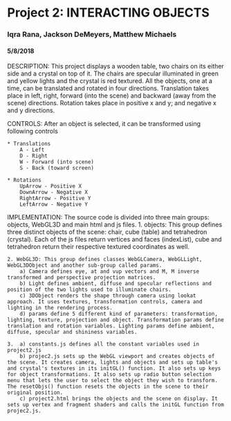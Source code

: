 # Project 2: INTERACTING OBJECTS
### Iqra Rana, Jackson DeMeyers, Matthew Michaels
#### 5/8/2018

DESCRIPTION:
	This project displays a wooden table, two chairs on its either side and a crystal on top of it. The chairs are specular illuminated in green and yellow lights and the crystal is red textured. All the objects, one at a time, can be translated and rotated in four directions. Translation takes place in left, right, forward (into the scene) and backward (away from the scene) directions. Rotation takes place in positive x and y; and negative x and y directions.


CONTROLS:
	After an object is selected, it can be transformed using following controls

	* Translations
		A - Left
		D - Right
		W - Forward (into scene)
		S - Back (toward screen)

	* Rotations
		UpArrow - Positive X
		DownArrow - Negative X
		RightArrow - Positive Y
		LeftArrow - Negative Y


IMPLEMENTATION:
	The source code is divided into three main groups: objects, WebGL3D and main html and js files.
	1. objects: This group defines three distinct objects of the scene: chair, cube (table) and tetrahedron (crystal). Each of the js files return vertices and faces (indexList), cube and tetrahedron return their respective textured coordinates as well.
	
	2. WebGL3D: This group defines classes WebGLCamera, WebGLLight, WebGL3DObject and another sub-group called params. 
		a) Camera defines eye, at and vup vectors and M, M inverse transformed and perspective projection matrices. 
		b) Light defines ambient, diffuse and specular reflections and position of the two lights used to illuminate chairs.
		c) 3DObject renders the shape through camera using lookat approach. It uses textures, transformation controls, camera and lighting in the rendering process.
		d) params define 5 different kind of parameters: transformation, lighting, texture, projection and object. Transformation params define translation and rotation variables. Lighting params define ambient, diffuse, specular and shininess variables.
	
	3. 	a) constants.js defines all the constant variables used in project2.js
		b) projec2.js sets up the WebGL viewport and creates objects of the scene. It creates camera, lights and objects and sets up table's and crystal's textures in its initGL() function. It also sets up keys for object transformations. It also sets up radio button selection menu that lets the user to select the object they wish to transform. The resetObjs() function resets the objects in the scene to their original position.
		c) project2.html brings the objects and the scene on display. It sets up vertex and fragment shaders and calls the initGL function from projec2.js.


